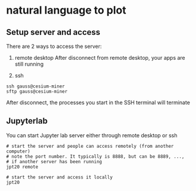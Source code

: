 # natural language to plot

## Setup server and access
There are 2 ways to access the server:

1. remote desktop
  After disconnect from remote desktop, your apps are still running
   
2. ssh
  ```batch
  ssh gauss@cesium-miner
  sftp gauss@cesium-miner
  ```

  After disconnect, the processes you start in the SSH terminal will terminate

## Jupyterlab
You can start Jupyter lab server either through remote desktop or ssh
```batch
# start the server and people can access remotely (from another computer)
# note the port number. It typically is 8888, but can be 8889, ...,
# if another server has been running
jpt20 remote

# start the server and access it locally
jpt20
```
 

